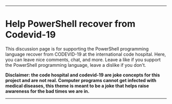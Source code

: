 ***

# Help PowerShell recover from Codevid-19

This discussion page is for supporting the PowerShell programming language recover from CODEVID-19 at the international code hospital. Here, you can leave nice comments, chat, and more. Leave a like if you support the PowerShell programming language, leave a dislike if you don't.

**Disclaimer: the code hospital and codevid-19 are joke concepts for this project and are not real. Computer programs cannot get infected with medical diseases, this theme is meant to be a joke that helps raise awareness for the bad times we are in.**

***
